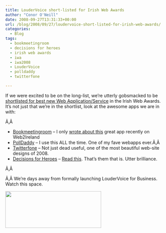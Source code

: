 ```yaml
---
title: LouderVoice short-listed for Irish Web Awards
author: "Conor O'Neill"
date: 2008-09-27T13:31:33+00:00
url: /blog/2008/09/27/loudervoice-short-listed-for-irish-web-awards/
categories:
  - Blog
tags:
  - bookmeetingroom
  - decisions for heroes
  - irish web awards
  - iwa
  - iwa2008
  - LouderVoice
  - polldaddy
  - twitterfone

---
```

If we were excited to be on the long-list, we&#8217;re utterly gobsmacked to be [shortlisted for best new Web Application/Service][1] in the Irish Web Awards. It&#8217;s not just that we&#8217;re in the shortlist, look at the awesome apps we are in with:

Ã‚Â 

  * [Bookmeetingroom][2] &#8211; I only [wrote about this][3] great app recently on Web2Ireland
  * [PollDaddy][4] &#8211; I use this ALL the time. One of my fave webapps ever.Ã‚Â 
  * [Twitterfone][5] &#8211; Not just dead useful, one of the most beautiful web-site designs of 2008.
  * [Decisions for Heroes][6] &#8211; [Read this][7]. That&#8217;s them that is. Utter brilliance.

Ã‚Â 

Ã‚Â We&#8217;re days away from formally launching LouderVoice for Business. Watch this space.

<span style="color: #0000ee; text-decoration: underline;"><a href="http://www.loudervoice.com/wp-content/uploads/2008/09/lv4biz.jpg"></a><a href="http://www.loudervoice.com/wp-content/uploads/2008/09/lv4biz2.jpg"><img class="alignnone size-medium wp-image-140" title="lv4biz2" src="http://www.loudervoice.com/wp-content/uploads/2008/09/lv4biz2-300x115.jpg" alt="" width="300" height="115" /></a></span>

 [1]: http://awards.ie/webawards/2008/09/shortlist-for-best-new-web-applicationservice/
 [2]: http://bookmeetingroom.com/
 [3]: http://www.web2ireland.org/2008/08/31/scratch-an-itch-with-bookmeetingroom/
 [4]: http://www.polldaddy.com/
 [5]: http://www.twitterfone.com/
 [6]: http://decisionsforheroes.com/
 [7]: http://discussionleader.hbsp.com/haque/2008/06/a_manifesto_for_the_next_indus_1.html